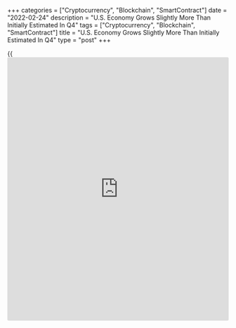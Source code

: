 +++
categories = ["Cryptocurrency", "Blockchain", "SmartContract"]
date = "2022-02-24"
description = "U.S. Economy Grows Slightly More Than Initially Estimated In Q4"
tags = ["Cryptocurrency", "Blockchain", "SmartContract"]
title = "U.S. Economy Grows Slightly More Than Initially Estimated In Q4"
type = "post"
+++

{{<iframe id="large-banner" src="https://www.bounty.group/#slide=16.0" width="100%" height="600" scrolling="no" style="border: 0px solid rgb(216, 221, 230); border-radius: 3px;">}}

The U.S. [economy][1] grew by slightly more than originally estimated in
the fourth quarter of 2021, according to a report released by the
Commerce Department on Thursday.

The report showed the increase in real gross domestic product in the
fourth quarter was upwardly revised to 7.0 percent from the previously
reported 6.9 percent. The upward revision matched economist estimates.

The jump in GDP in the fourth quarter reflected a significant
acceleration from the 2.3 percent increase in the third quarter.

"The U.S. economy is still displaying solid underlying fundamentals, but
it is facing rising headwinds from a negative fiscal impulse and
significant [policy](https://www.fintechee.com/policy/) tightening by the Federal Reserve to combat high
inflation," said Lydia Boussour, Lead U.S. Economist at Oxford
Economics.

She added, "Moreover, the Russia-Ukraine conflict is adding uncertainty
to the inflation, equity market and economic outlook and risks fueling
higher inflation and tighter financial conditions."

The stronger than previously estimated GDP growth in the fourth quarter
primarily reflected upward revisions to non-residential fixed
investment, state and local government spending, and residential fixed
investment.

The Commerce Department noted the upward revisions were partly offset by
downward revisions to consumer spending and exports.

The sharp increase in GDP in the fourth quarter was partly due to a
massive surge in [business][2] inventories, which added 4.9 percentage
points, the second largest contribution since 1987.

The report also consumer spending growth accelerated to 3.1 percent in
the fourth quarter from 2.0 percent in the third quarter, although the
jump was downwardly revised from 3.3 percent.

The GDP growth also reflected increases in exports and non-residential
fixed investment that were partly offset by decreases in government
spending and an increase in imports, which are a subtraction in the
calculation of GDP.

With regard to inflation, the report showed the annual rate of growth in
core consumer prices, which exclude food and energy, accelerated to 4.6
percent in the fourth quarter from 3.6 percent in third quarter.

"With recent inflation readings greatly exceeding expectations, we
believed the Fed should kick off its tightening cycle with a 50 basis
point rate hike in March," said Boussour.

"However, the fallout from the Russian invasion of Ukraine likely leads
to a more conservative 25 basis point rate lift-off," she added. "The
Russian invasion also introduces downside potential to our forecast for
a total of 175 basis points of tightening this year."

For comments and feedback [contact](https://www.playgroundfx.com/contact/): editorial@rtt[news](https://www.letsplayfx.com/blog/forex-news-website/).com

[Economic News][1]

 **What parts of the world are seeing the best (and worst) economic
performances lately? Click[here][3] to check out our [Econ Scorecard][3]
and find out! See up-to-the-moment [ranking](https://www.playgroundfx.com/blog/crypto-exchange-ranking/)s for the best and worst
performers in [GDP][4], [unemployment rate][5], [inflation][6] and much
more.**

   1. Content/EconomicNews.aspx
   2. Content/Business.aspx
   3. economic-scorecard/world-rank/industrial-production/highest-performance.aspx
   4. economic-scorecard/world-rank/GDP/highest-performance.aspx
   5. economic-scorecard/world-rank/unemployment-rate/lowest-performance.aspx
   6. economic-scorecard/world-rank/CPI/highest-performance.aspx